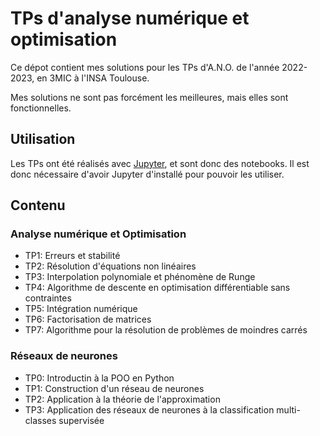 # TPs d'analyse numérique et optimisation

Ce dépot contient mes solutions pour les TPs d'A.N.O. de l'année 2022-2023, en 3MIC à l'INSA Toulouse.

Mes solutions ne sont pas forcément les meilleures, mais elles sont fonctionnelles.

## Utilisation

Les TPs ont été réalisés avec [Jupyter](https://jupyter.org/), et sont donc des notebooks.
Il est donc nécessaire d'avoir Jupyter d'installé pour pouvoir les utiliser.


## Contenu

### Analyse numérique et Optimisation

- TP1: Erreurs et stabilité
- TP2: Résolution d'équations non linéaires
- TP3: Interpolation polynomiale et phénomène de Runge
- TP4: Algorithme de descente en optimisation différentiable sans contraintes
- TP5: Intégration numérique
- TP6: Factorisation de matrices
- TP7: Algorithme pour la résolution de problèmes de moindres carrés

### Réseaux de neurones

- TP0: Introductin à la POO en Python
- TP1: Construction d'un réseau de neurones
- TP2: Application à la théorie de l'approximation
- TP3: Application des réseaux de neurones à la classification multi-classes supervisée



